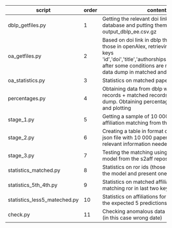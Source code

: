 script|order|content|
---|---|---|
dblp_getfiles.py | 1 | Getting the relevant doi link from the dblp database and putting them in the file output_dblp_ee.csv.gz |
oa_getfiles.py| 2 | Based on doi link in dblp that matched with those in openAlex, retrieving only relevant keys 'id','doi','title','authorships','publication_year' after some conditions are met. Dividing the data dump in matched and unmatched. |
oa_statistics.py| 3 | Statistics on matched papers|
percentages.py|4|Obtaining data from dblp website on total records + matched records from oa data dump. Obtaining percentages of coverage and plotting|
stage_1.py| 5 | Getting a sample of 10 000 papers to test affiliation matching from the matched files|
stage_2.py| 6 | Creating a table in format csv file from the json file with 10 000 papers with the relevant information needed |
stage_3.py| 7  | Testing the matching using the pretrained model from the s2aff repository|
statistics_matched.py| 8 | Statistics on ror ids (those outputted from the model and present ones in openAlex) |
statistics_5th_4th.py| 9 | Statistics on matched affiliations with matching ror in last two keys |
statistics_less5_mateched.py| 10 | Statistics on affiliations for which less than the expected 5 predictions are made |
check.py |11| Checking anomalous data in mached papers (in this case wrong date)|
